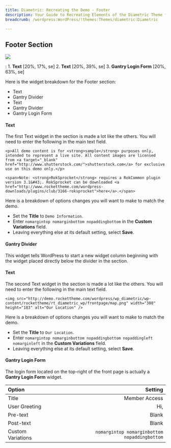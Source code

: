```yaml
---
title: Diametric: Recreating the Demo - Footer
description: Your Guide to Recreating Elements of the Diametric Theme for WordPress
breadcrumb: /wordpress:WordPress/!themes:Themes/diametric:Diametric

---
```


Footer Section
-----
![][demo1]

:   1. **Text** [20%, 17%, se]
    2. **Text** [20%, 39%, se]
    3. **Gantry Login Form** [20%, 63%, se]

Here is the widget breakdown for the Footer section:

* Text
* Gantry Divider
* Text
* Gantry Divider
* Gantry Login Form

#### Text
The first Text widget in the section is made a lot like the others. You will need to enter the following in the main text field.

~~~
<p>All demo content is for <strong>sample</strong> purposes only, intended to represent a live site. All content images are licensed from <a target="_blank" href="http://www.shutterstock.com/">shutterstock.com</a> for exclusive use on this demo only.</p>

<span>Note: <strong>RokSprocket</strong> requires a RokCommon plugin version 3.1&#43;. RokSprocket can be downloaded <a href="http://www.rockettheme.com/wordpress-downloads/plugins/club/3166-roksprocket">here</a>.</span>
~~~

Here is a breakdown of options changes you will want to make to match the demo.

* Set the **Title** to `Demo Information`.
* Enter `nomargintop nomarginbottom nopaddingbottom` in the **Custom Variations** field.
* Leaving everything else at its default setting, select **Save**.

#### Gantry Divider
This widget tells WordPress to start a new widget column beginning with the widget placed directly below the divider in the section.

#### Text
The second Text widget in the section is made a lot like the others. You will need to enter the following in the main text field.

~~~
<img src="http://demo.rockettheme.com/wordpress/wp_diametric/wp-content/rockettheme/rt_diametric_wp/frontpage/map.png" width="308" height="183" alt="Our Location" />
~~~

Here is a breakdown of options changes you will want to make to match the demo.

* Set the **Title** to `Our Location`.
* Enter `nomargintop nomarginbottom nopaddingbottom nopaddingleft nomarginleft` in the **Custom Variations** field.
* Leaving everything else at its default setting, select **Save**.

#### Gantry Login Form
The login form located on the top-right of the front page is actually a **Gantry Login Form** widget. 

| Option            |                                      Setting |  
| :---------------- | -------------------------------------------: |  
| Title             |                                Member Access |  
| User Greeting     |                                          Hi, |  
| Pre-text          |                                        Blank |  
| Post-text         |                                        Blank |  
| Custom Variations | `nomargintop nomarginbottom nopaddingbottom` |  

[demo1]: assets/demo_6.jpeg